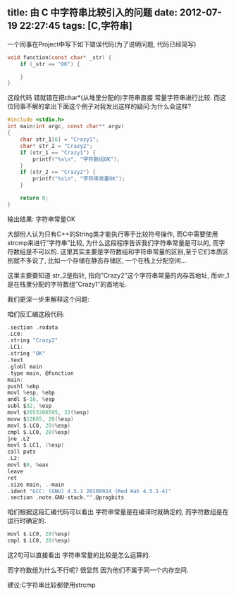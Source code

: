 title: 由 C 中字符串比较引入的问题
date: 2012-07-19 22:27:45
tags: [C,字符串]
---
一个同事在Project中写下如下错误代码(为了说明问题, 代码已经简写)

```C
void function(const char* _str) {
	if (_str == "OK") {

	}
}
```

这段代码 错就错在把char*(从堆里分配的)字符串直接 常量字符串进行比较.
而这位同事不解的拿出下面这个例子对我发出这样的疑问:为什么会这样?

```C
#include <stdio.h>
int main(int argc, const char** argv)
{
	char str_1[6] = "Crazy1";
	char* str_2 = "Crazy2";
	if (str_1 == "Crazy1") {
		printf("%s\n", "字符数组OK");
	}
	if (str_2 == "Crazy2") {
		printf("%s\n", "字符串常量OK");
	}

	return 0;
}
```
输出结果: 字符串常量OK

大部份人认为只有C++的String类才能执行等于比较符号操作, 而C中需要使用strcmp来进行”字符串”比较, 为什么这段程序告诉我们字符串常量是可以的, 而字符数组是不可以的. 这里其实主要是字符数组和字符串常量的区别,至于它们本质区别就不多说了, 比如一个存储在静态存储区, 一个在栈上分配空间…

这里主要要知道 str_2是指针, 指向”Crazy2″这个字符串常量的内存首地址,  而str_1是在栈里分配的字符数组”Crazy1″的首地址.

我们更深一步来解释这个问题:

咱们反汇编这段代码:

```C
.section .rodata
.LC0:
.string "Crazy2"
.LC1:
.string "OK"
.text
.globl main
.type main, @function
main:
pushl %ebp
movl %esp, %ebp
andl $-16, %esp
subl $32, %esp
movl $2053206595, 22(%esp)
movw $12665, 26(%esp)
movl $.LC0, 28(%esp)
cmpl $.LC0, 28(%esp)
jne .L2
movl $.LC1, (%esp)
call puts
.L2:
movl $0, %eax
leave
ret
.size main, .-main
.ident "GCC: (GNU) 4.5.1 20100924 (Red Hat 4.5.1-4)"
.section .note.GNU-stack,"",@progbits
```
咱们根据这段汇编代码可以看出 字符串常量是在编译时就确定的, 而字符数组是在运行时确定的.

```C
movl $.LC0, 28(%esp)
cmpl $.LC0, 28(%esp)
```
这2句可以直接看出 字符串常量的比较是怎么运算的.

而字符数组为什么不行呢? 很显然 因为他们不属于同一个内存空间.

建议:C字符串比较都使用strcmp


